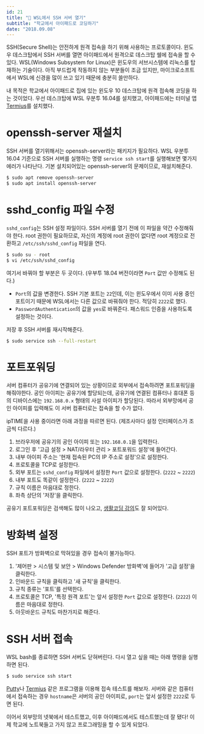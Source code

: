 ```yaml
---
id: 21
title: "📡 WSL에서 SSH 서버 열기"
subtitle: "학교에서 아이패드로 코딩하기"
date: "2018.09.08"
---
```


SSH(Secure Shell)는 안전하게 원격 접속을 하기 위해 사용하는 프로토콜이다. 윈도우 데스크탑에서 SSH 서버를 열면 아이패드에서 원격으로 데스크탑 쉘에 접속을 할 수 있다. WSL(Windows Subsystem for Linux)은 윈도우의 서브시스템에 리눅스를 탑재하는 기술이다. 아직 부드럽게 작동하지 않는 부분들이 조금 있지만, 마이크로소프트에서 WSL에 신경을 많이 쓰고 있기 때문에 충분히 쓸만하다.

내 목적은 학교에서 아이패드로 집에 있는 윈도우 10 데스크탑에 원격 접속해 코딩을 하는 것이었다. 우선 데스크탑에 WSL 우분투 16.04를 설치했고, 아이패드에는 터미널 앱 [Termius](https://www.termius.com/)를 설치했다.

# openssh-server 재설치

SSH 서버를 열기위해서는 openssh-server라는 패키지가 필요하다. WSL 우분투 16.04 기준으로 SSH 서버를 실행하는 명령 `service ssh start`를 실행해보면 몇가지 에러가 나타난다. 기본 설치되어있는 openssh-server의 문제이므로, 재설치해준다.

```bash
$ sudo apt remove openssh-server
$ sudo apt install openssh-server
```

# sshd_config 파일 수정

`sshd_config`는 SSH 설정 파일이다. SSH 서버를 열기 전에 이 파일을 약간 수정해줘야 한다. root 권한이 필요하므로, 자신의 계정에 root 권한이 없다면 root 계정으로 전환하고 `/etc/ssh/sshd_config` 파일을 연다.

```bash
$ sudo su - root
$ vi /etc/ssh/sshd_config
```

여기서 바꿔야 할 부분은 두 곳이다. (우부투 18.04 버전이라면 `Port` 값만 수정해도 된다.)

- `Port`의 값을 변경한다. SSH 기본 포트는 `22`인데, 이는 윈도우에서 이미 사용 중인 포트이기 때문에 WSL에서는 다른 값으로 바꿔줘야 한다. 적당히 `2222`로 했다.
- `PasswordAuthentication`의 값을 `yes`로 바꿔준다. 패스워드 인증을 사용하도록 설정하는 것이다.

저장 후 SSH 서버를 재시작해준다.

```bash
$ sudo service ssh --full-restart
```

# 포트포워딩

서버 컴퓨터가 공유기에 연결되어 있는 상황이므로 외부에서 접속하려면 포트포워딩을 해줘야한다. 공인 아이피는 공유기에 할당되는데, 공유기에 연결된 컴퓨터나 휴대폰 등의 디바이스에는 `192.168.0.x` 형태의 사설 아이피가 할당된다. 따라서 외부망에서 공인 아이피를 입력해도 이 서버 컴퓨터로는 접속을 할 수가 없다.

ipTIME을 사용 중이라면 아래 과정을 따르면 된다. (제조사마다 설정 인터페이스가 조금씩 다르다.)

1. 브라우저에 공유기의 공인 아이피 또는 `192.168.0.1`을 입력한다.
2. 로그인 후 '고급 설정 > NAT/라우터 관리 > 포트포워드 설정'에 들어간다.
3. 내부 아이피 주소는 '현재 접속된 PC의 IP 주소로 설정'으로 설정한다.
4. 프로토콜을 TCP로 설정한다.
5. 외부 포트는 `sshd_config` 파일에서 설정한 `Port` 값으로 설정한다. (`2222` ~ `2222`)
6. 내부 포트도 똑같이 설정한다. (`2222` ~ `2222`)
7. 규칙 이름은 마음대로 정한다.
8. 좌측 상단의 '저장'을 클릭한다.

공유기 포트포워딩은 검색해도 많이 나오고, [생활코딩 강의](https://opentutorials.org/course/3265/20038)도 잘 되어있다.

# 방화벽 설정

SSH 포트가 방화벽으로 막혀있을 경우 접속이 불가능하다.

1. '제어판 > 시스템 및 보안 > Windows Defender 방화벽'에 들어가 '고급 설정'을 클릭한다.
2. 인바운드 규칙을 클릭하고 '새 규칙'을 클릭한다.
3. 규칙 종류는 '포트'를 선택한다.
4. 프로토콜은 TCP, '특정 원격 포트'는 앞서 설정한 `Port` 값으로 설정한다. (`2222`) 이름은 마음대로 정한다.
5. 아웃바운드 규칙도 마찬가지로 해준다.

# SSH 서버 접속

WSL bash를 종료하면 SSH 서버도 닫혀버린다. 다시 열고 싶을 때는 아래 명령을 실행하면 된다.

```bash
$ sudo service ssh start
```

[Putty](https://www.putty.org/)나 [Termius](https://www.termius.com/) 같은 프로그램을 이용해 접속 테스트를 해보자. 서버와 같은 컴퓨터에서 접속하는 경우 `hostname`은 서버의 공인 아이피로, `port`는 앞서 설정한 `2222`로 두면 된다.

이어서 외부망의 넷북에서 테스트했고, 이후 아이패드에서도 테스트했는데 잘 됐다! 이제 학교에 노트북들고 가지 않고 프로그래밍을 할 수 있게 되었다.
